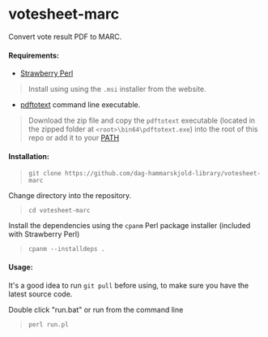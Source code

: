 # votesheet-marc
Convert vote result PDF to MARC.

#### Requirements:
* [Strawberry Perl](http://strawberryperl.com/) 
> Install using using the `.msi` installer from the website.

* [pdftotext](https://www.xpdfreader.com/download.html) command line executable.
> Download the zip file and copy the `pdftotext` executable (located in the zipped folder at `<root>\bin64\pdftotext.exe`) into the root of this repo or add it to your [PATH](https://en.wikipedia.org/wiki/PATH_(variable))

#### Installation:
> `git clone https://github.com/dag-hammarskjold-library/votesheet-marc`

Change directory into the repository.
> `cd votesheet-marc`

Install the dependencies using the `cpanm` Perl package installer (included with Strawberry Perl)
> `cpanm --installdeps .`

#### Usage:
It's a good idea to run `git pull` before using, to make sure you have the latest source code.<br>

Double click "run.bat" or run from the command line

> `perl run.pl`
